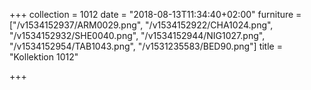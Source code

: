 +++
collection = 1012
date = "2018-08-13T11:34:40+02:00"
furniture = ["/v1534152937/ARM0029.png", "/v1534152922/CHA1024.png", "/v1534152932/SHE0040.png", "/v1534152944/NIG1027.png", "/v1534152954/TAB1043.png", "/v1531235583/BED90.png"]
title = "Kollektion 1012"

+++
